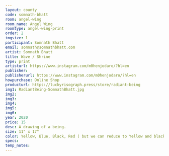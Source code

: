 ```yaml
---
layout: county 
code: somnath-bhatt
room: angel-wing
room_name: Angel Wing
roomtype: angel-wing-print
order: 2
imgsize: l
participant: Somnath Bhatt
email: somnath@somnathbhatt.com
artist: Somnath Bhatt
title: Wave / Shrine
type: print
artisturl: https://www.instagram.com/m0henjodaro/?hl=en
publisher: 
publisherurl: https://www.instagram.com/m0henjodaro/?hl=en
howpurchase: Online Shop
producturl: https://luckyrisograph.press/store/radiant-being
img1: RadiantBeing-SomnathBhatt.jpg
img2: 
img3: 
img4: 
img5: 
img6: 
year: 2020
price: 15
desc: A drawing of a being. 
size: 11" x 17"
color: Yellow, Blue, Black, Red ( but we can reduce to Yellow and black ) 
specs: 
temp_notes: 
---
```

